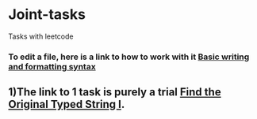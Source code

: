 # Joint-tasks
Tasks with leetcode
### To edit a file, here is a link to how to work with it [Basic writing and formatting syntax](https://docs.github.com/en/get-started/writing-on-github/getting-started-with-writing-and-formatting-on-github/basic-writing-and-formatting-syntax)
## 1)The link to 1 task is purely a trial [Find the Original Typed String I](https://leetcode.com/problems/find-the-original-typed-string-i/description/).
